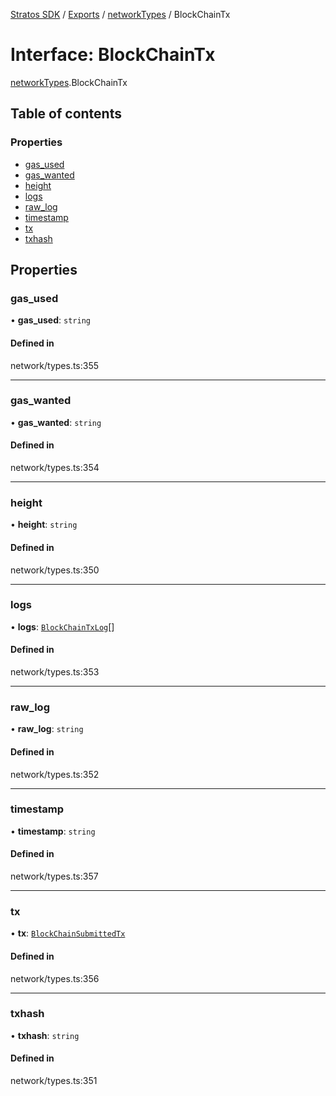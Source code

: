 [Stratos SDK](../README.md) / [Exports](../modules.md) / [networkTypes](../modules/networkTypes.md) / BlockChainTx

# Interface: BlockChainTx

[networkTypes](../modules/networkTypes.md).BlockChainTx

## Table of contents

### Properties

- [gas\_used](networkTypes.BlockChainTx.md#gas_used)
- [gas\_wanted](networkTypes.BlockChainTx.md#gas_wanted)
- [height](networkTypes.BlockChainTx.md#height)
- [logs](networkTypes.BlockChainTx.md#logs)
- [raw\_log](networkTypes.BlockChainTx.md#raw_log)
- [timestamp](networkTypes.BlockChainTx.md#timestamp)
- [tx](networkTypes.BlockChainTx.md#tx)
- [txhash](networkTypes.BlockChainTx.md#txhash)

## Properties

### gas\_used

• **gas\_used**: `string`

#### Defined in

network/types.ts:355

___

### gas\_wanted

• **gas\_wanted**: `string`

#### Defined in

network/types.ts:354

___

### height

• **height**: `string`

#### Defined in

network/types.ts:350

___

### logs

• **logs**: [`BlockChainTxLog`](networkTypes.BlockChainTxLog.md)[]

#### Defined in

network/types.ts:353

___

### raw\_log

• **raw\_log**: `string`

#### Defined in

network/types.ts:352

___

### timestamp

• **timestamp**: `string`

#### Defined in

network/types.ts:357

___

### tx

• **tx**: [`BlockChainSubmittedTx`](networkTypes.BlockChainSubmittedTx.md)

#### Defined in

network/types.ts:356

___

### txhash

• **txhash**: `string`

#### Defined in

network/types.ts:351
